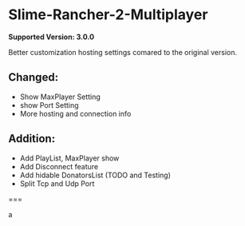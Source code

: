 # Slime-Rancher-2-Multiplayer 

**Supported Version: 3.0.0**  

Better customization hosting settings comared to the original version.  

## Changed:
+ Show MaxPlayer Setting
+ show Port Setting
+ More hosting and connection info

## Addition:
+ Add PlayList, MaxPlayer show
+ Add Disconnect feature
+ Add hidable DonatorsList (TODO and Testing)
+ Split Tcp and Udp Port
   
===   
   
a
